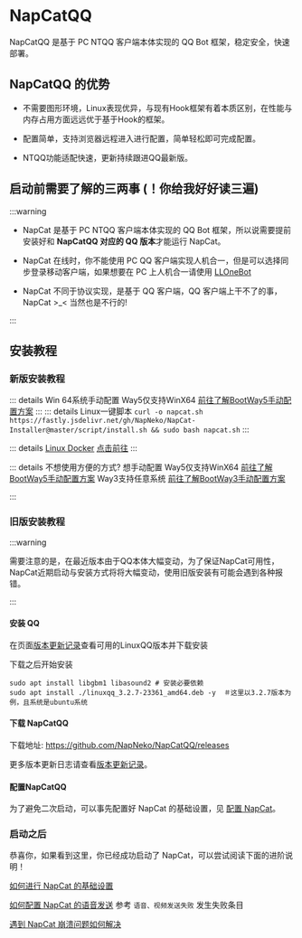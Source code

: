 # NapCatQQ

NapCatQQ 是基于 PC NTQQ 客户端本体实现的 QQ Bot 框架，稳定安全，快速部署。

## NapCatQQ 的优势

- 不需要图形环境，Linux表现优异，与现有Hook框架有着本质区别，在性能与内存占用方面远远优于基于Hook的框架。

- 配置简单，支持浏览器远程进入进行配置，简单轻松即可完成配置。

- NTQQ功能适配快速，更新持续跟进QQ最新版。

## 启动前需要了解的三两事 (！你给我好好读三遍)

:::warning

- NapCat 是基于 PC NTQQ 客户端本体实现的 QQ Bot 框架，所以说需要提前安装好和 **NapCatQQ 对应的 QQ 版本**才能运行 NapCat。

- NapCat 在线时，你不能使用 PC QQ 客户端实现人机合一，但是可以选择同步登录移动客户端，如果想要在 PC 上人机合一请使用 [LLOneBot](https://github.com/LLOneBot/LLOneBot)

- NapCat 不同于协议实现，是基于 QQ 客户端，QQ 客户端上干不了的事，NapCat >_< 当然也是不行的!

:::

## 安装教程

### 新版安装教程

::: details Win 64系统手动配置
Way5仅支持WinX64
[前往了解BootWay5手动配置方案](/zh-CN/guide/BootWay05.md)
:::
::: details Linux一键脚本
`curl -o napcat.sh https://fastly.jsdelivr.net/gh/NapNeko/NapCat-Installer@master/script/install.sh && sudo bash napcat.sh`
:::

::: details [Linux Docker](https://github.com/NapNeko/NapCat-Docker)
[点击前往](https://github.com/NapNeko/NapCat-Docker)
:::

::: details 不想使用方便的方式? 想手动配置
Way5仅支持WinX64
[前往了解BootWay5手动配置方案](/zh-CN/guide/BootWay05.md)
Way3支持任意系统
[前往了解BootWay3手动配置方案](/zh-CN/guide/BootWay03.md)

:::

### 旧版安装教程

:::warning

需要注意的是，在最近版本由于QQ本体大幅变动，为了保证NapCat可用性，NapCat近期启动与安装方式将将大幅变动，使用旧版安装有可能会遇到各种报错。

:::

#### 安装 QQ

在页面[版本更新记录](./version.md)查看可用的LinuxQQ版本并下载安装

下载之后开始安装

```
sudo apt install libgbm1 libasound2 # 安装必要依赖
sudo apt install ./linuxqq_3.2.7-23361_amd64.deb -y  ＃这里以3.2.7版本为例，且系统是ubuntu系统
```

#### 下载 NapCatQQ

下载地址: <https://github.com/NapNeko/NapCatQQ/releases>

更多版本更新日志请查看[版本更新记录](./version.md)。

#### 配置NapCatQQ

为了避免二次启动，可以事先配置好 NapCat 的基础设置，见 [配置 NapCat](./config.md)。

### 启动之后

恭喜你，如果看到这里，你已经成功启动了 NapCat，可以尝试阅读下面的进阶说明！

[如何进行 NapCat 的基础设置](/zh-CN/guide/config.md)

[如何配置 NapCat 的语音发送](/zh-CN/guide/faq.md) 参考 `语音、视频发送失败` 发生失败条目

[遇到 NapCat 崩溃问题如何解决](/zh-CN/guide/faq.md)

